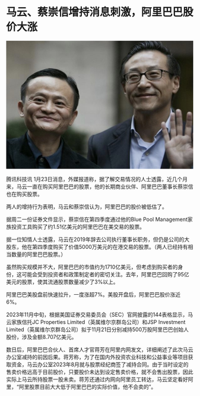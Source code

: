 # 马云、蔡崇信增持消息刺激，阿里巴巴股价大涨

![edcf7a313a55a99ebde3228e1ad89cb8.jpg](https://raw.githubusercontent.com/qqhsx/qqnews_image/main/2024/01/23/马云、蔡崇信增持消息刺激，阿里巴巴股价大涨/edcf7a313a55a99ebde3228e1ad89cb8.jpg)

腾讯科技讯
1月23日消息，外媒报道称，据了解交易情况的人士透露，近几个月来，马云一直在购买阿里巴巴的股票，他的长期商业伙伴、阿里巴巴董事长蔡崇信也在购买股票。

两人的增持行为表明，马云和蔡崇信认为，阿里巴巴的股价被低估了。

据周二一份证券文件显示，蔡崇信在第四季度通过他的Blue Pool Management家族投资工具购买了约1.51亿美元的阿里巴巴在美交易的股票。

据一位知情人士透露，马云在2019年辞去公司执行董事长职务，但仍是公司的大股东，他在第四季度购买了价值5000万美元的在港交易的股票。（两人已经持有相当数量的阿里巴巴股票。）

虽然购买规模并不大，阿里巴巴的市值约为1710亿美元，但考虑到购买者的身份，这可能会受到投资者和政策制定者的密切关注。去年，阿里巴巴回购了95亿美元的股票，使其流通股票数量减少了3%以上。

阿里巴巴美股盘前快速拉升，一度涨超7%。美股开盘后，阿里巴巴股价涨近6%。

2023年11月中旬，根据美国证券交易委员会（SEC）官网披露的144表格显示，马云家族信托JC Properties
Limited（英属维尔京群岛公司）和JSP Investment
Limited（英属维尔京群岛公司）拟于11月21日分别减持500万股阿里巴巴创始人股份，涉及金额8.707亿美元。

数日后，阿里巴巴合伙人、首席人才官蒋芳在阿里内网发文，详细阐述了此次马云办公室减持的前因后果。蒋芳称，为了在国内外投资农业科技和公益事业等项目获取资金，马云办公室2023年8月就与股票经纪商签了减持合同。由于当时设定的售卖价格远高于目前股价，只要股价未达到设定售卖价格，就不会售出股票，因此实际上马云所持股票一股未卖。蒋芳还通过内网向阿里员工转达，马云坚定看好阿里，“阿里股票目前大大低于阿里巴巴的实际价值，他不会卖的”。

